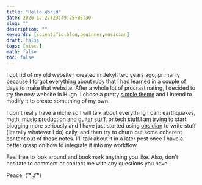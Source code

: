 ```yaml
---
title: "Hello World"
date: 2020-12-27T23:49:25+05:30
slug: ""
description: ""
keywords: [scientific,blog,beginner,musician]
draft: false
tags: [misc.]
math: false
toc: false
---
```


I got rid of my old website I created in Jekyll two years ago, primarily because I forgot everything about ruby that I had learned in a couple of days to make that website. After a whole lot of procrastinating, I decided to try the new website in Hugo. I chose a pretty [simple theme](https://github.com/luizdepra/hugo-coder/) and I intend to modify it to create something of my own.

I don't really have a niche so I will talk about everything I can: earthquakes, math, music production and guitar stuff, or tech stuff.I am trying to start blogging more seriously and I have just started using [obsidian](https://obsidian.md/) to write stuff (literally whatever I do) daily, and then try to churn out some coherent content out of those notes. I'll talk about it in a later post once I have a better grasp on how to integrate it into my workflow.

Feel free to look around and bookmark anything you like. Also, don't hesitate to comment or contact me with any questions you have.

Peace,
( ͡° ͜ʖ ͡°)

